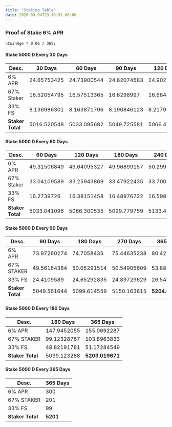 ```yaml
---
title: "Staking Table"
date: 2020-03-04T23:16:51-08:00
---
```

### Proof of Stake 6% APR
```
nCoinAge * 0.06 / 365;
```
#### Stake 5000 D Every 30 Days
| Desc. | 30 Days | 60 Days | 90 Days | 120 Days | 150 Days | 180 Days | 210 Days | 240 Days | 270 Days | 300 Days | 330 Days | 365 Days |
| ------ | ----------- | ----------- | ----------- | ----------- | ----------- | ----------- | ----------- | ----------- | ----------- | ----------- | ----------- | ----------- |
| 6% APR |24.65753425|	24.73900544|	24.82074583|	24.90275629|	24.98503773|	25.06759103|	25.1504171|	25.23351683|	25.31689114|	25.40054092|	25.48446709|	29.83011566|
| 67% Staker |16.52054795|	16.57513365|	16.6298997|	16.68484672|	16.73997528|	16.79528599|	16.85077946|	16.90645628|	16.96231706|	17.01836242|	17.07459295|	19.98617749|
| 33% FS |8.136986301|	8.163871796|	8.190846123|	8.217909576|	8.24506245|	8.27230504|	8.299637642|	8.327060555|	8.354574075|	8.382178504|	8.40987414|	9.843938167|
|**Staker Total**|5016.520548|	5033.095682|	5049.725581|	5066.410428|	5083.150403|	5099.945689|	5116.796469|	5133.702925|	5150.665242|	5167.683604|	5184.758197|	**5204.744375**|

#### Stake 5000 D Every 60 Days
| Desc. | 60 Days | 120 Days | 180 Days | 240 Days | 300 Days | 365 Days |
| ------ | ----------- | ----------- | ----------- | ----------- | ----------- | ----------- |
| 6% APR |49.31506849|	49.64095327|	49.96899157|	50.29919762|	50.63158574|	55.21335122|
| 67% Staker|33.04109589|	33.25943869|	33.47922435|	33.70046241|	33.92316245|	36.99294532|
| 33% FS |16.2739726|	16.38151458|	16.48976722|	16.59873522|	16.7084233|	18.2204059|
|**Staker Total**|5033.041096|	5066.300535|	5099.779759|	5133.480221|	5167.403384|	**5204.396329**|

#### Stake 5000 D Every 90 Days
| Desc. | 90 Days | 180 Days | 270 Days | 365 Days |
| ------ | ----------- | ----------- | ----------- | ----------- |
|6% APR|73.97260274|	74.7058435|	75.44635238|	80.42721262|
|67% STAKER|49.56164384|	50.05291514|	50.54905609|	53.88623245|
|33% FS|24.4109589|	24.65292835|	24.89729629|	26.54098016|
|**Staker Total**|5049.561644|	5099.614559|	5150.163615|	**5204.049848**|

#### Stake 5000 D Every 180 Days
| Desc. | 180 Days | 365 Days |
| ------ | ----------- | ----------- |
|6% APR|147.9452055|	155.0692287|
|67% STAKER|99.12328767|	103.8963833|
|33% FS|48.82191781|	51.17284549|
|**Staker Total**|5099.123288|	**5203.019671**|

#### Stake 5000 D Every 365 Days
| Desc. | 365 Days |
| ------ | ----------- |
|6% APR|	300|
|67% STAKER|	201|
|33% FS|	99|
|**Staker Total**	|**5201**|
